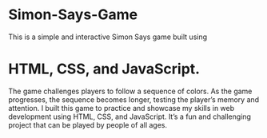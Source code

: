 # Simon-Says-Game
This is a simple and interactive Simon Says game built using 
# HTML, CSS, and JavaScript.
The game challenges players to follow a sequence of colors.
As the game progresses, the sequence becomes longer, testing the player’s memory and attention.
I built this game to practice and showcase my skills in web development using HTML, CSS, and JavaScript.
It’s a fun and challenging project that can be played by people of all ages.
